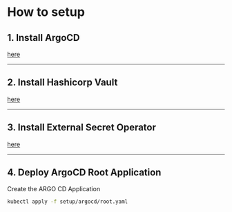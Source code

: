 # How to setup


## 1. Install ArgoCD

[here](argocd/)

---
## 2. Install Hashicorp Vault

[here](vault/)

---
## 3. Install External Secret Operator

[here](external-secret/)

---
## 4. Deploy ArgoCD Root Application

Create the ARGO CD Application
```bash
kubectl apply -f setup/argocd/root.yaml
```
